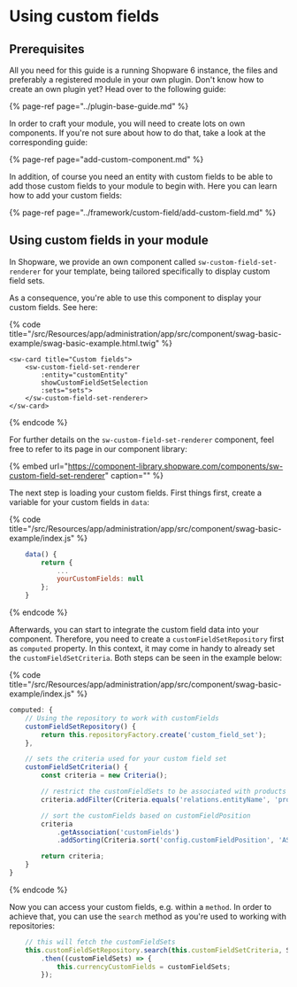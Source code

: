 # Using custom fields

## Prerequisites

All you need for this guide is a running Shopware 6 instance, the files and preferably a registered module in your own plugin. Don't know how to create an own plugin yet? Head over to the following guide:

{% page-ref page="../plugin-base-guide.md" %}

In order to craft your module, you will need to create lots on own components. If you're not sure about how to do that, take a look at the corresponding guide:

{% page-ref page="add-custom-component.md" %}

In addition, of course you need an entity with custom fields to be able to add those custom fields to your module to begin with. Here you can learn how to add your custom fields:

{% page-ref page="../framework/custom-field/add-custom-field.md" %}

## Using custom fields in your module

In Shopware, we provide an own component called `sw-custom-field-set-renderer` for your template, being tailored specifically to display custom field sets.

As a consequence, you're able to use this component to display your custom fields. See here:

{% code title="<plugin-root>/src/Resources/app/administration/app/src/component/swag-basic-example/swag-basic-example.html.twig" %}
```markup
<sw-card title="Custom fields">
    <sw-custom-field-set-renderer
        :entity="customEntity"
        showCustomFieldSetSelection
        :sets="sets">
    </sw-custom-field-set-renderer>
</sw-card>
```
{% endcode %}

For further details on the `sw-custom-field-set-renderer` component, feel free to refer to its page in our component library:

<!-- markdown-link-check-disable-next-line -->
{% embed url="https://component-library.shopware.com/components/sw-custom-field-set-renderer" caption="" %}

The next step is loading your custom fields. First things first, create a variable for your custom fields in `data`:

{% code title="<plugin-root>/src/Resources/app/administration/app/src/component/swag-basic-example/index.js" %}
```javascript
    data() {
        return {
            ...
            yourCustomFields: null
        };
    }
```
{% endcode %}

Afterwards, you can start to integrate the custom field data into your component. Therefore, you need to create a `customFieldSetRepository` first as `computed` property. In this context, it may come in handy to already set the `customFieldSetCriteria`. Both steps can be seen in the example below:

{% code title="<plugin-root>/src/Resources/app/administration/app/src/component/swag-basic-example/index.js" %}
```javascript
computed: {
    // Using the repository to work with customFields
    customFieldSetRepository() {
        return this.repositoryFactory.create('custom_field_set');
    },

    // sets the criteria used for your custom field set
    customFieldSetCriteria() {
        const criteria = new Criteria();

        // restrict the customFieldSets to be associated with products
        criteria.addFilter(Criteria.equals('relations.entityName', 'product'));

        // sort the customFields based on customFieldPosition
        criteria
            .getAssociation('customFields')
            .addSorting(Criteria.sort('config.customFieldPosition', 'ASC', true));

        return criteria;
    }
}
```
{% endcode %}

Now you can access your custom fields, e.g. within a `method`. In order to achieve that, you can use the `search` method as you're used to working with repositories:

```javascript
    // this will fetch the customFieldSets
    this.customFieldSetRepository.search(this.customFieldSetCriteria, Shopware.Context.api)
        .then((customFieldSets) => {
            this.currencyCustomFields = customFieldSets;
        });
```

